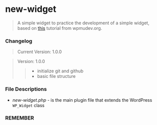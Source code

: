# new-widget #
> A simple widget to practice the development of a simple widget,
based on [this](https://premium.wpmudev.org/blog/create-custom-wordpress-widget/?imob=c&utm_expid=3606929-106.UePdqd0XSL687behGg-9FA.2&utm_referrer=https%3A%2F%2Fgithub.com%2FSurfing-Chef%2FBourbon-WP) tutorial from wpmudev.org.  

### Changelog ###
> Current Version: 1.0.0

> Version: 1.0.0  
> > - initialize git and github  
> > - basic file structure  

### File Descriptions ###
- *new-widget.php* - is the main plugin file that extends the WordPress `WP_Widget` class  

### __REMEMBER__ ###
